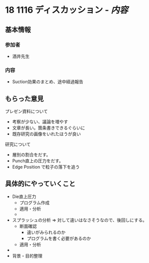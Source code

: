 # 18 1116 ディスカッション - *内容*



## 基本情報    

### 参加者　　

* 酒井先生

  

### 内容　　

* Suction効果のまとめ、途中経過報告




## もらった意見  

プレゼン資料について
* 考察が少ない、議論を増やす
* 文章が長い。箇条書きできるぐらいに
* 既存研究の画像をいれたほうが良い

研究について
* 層別の割合をだす。
* Punch直上の圧力をだす。
* Edge Position で粒子の落下を追う



## 具体的にやっていくこと



* Die直上圧力
  * プログラム作成
  * 適用・分析
  * 
* スプラッシュの分析 => 対して違いはなさそうなので、後回しにする。
  * 断面確認
    * 違いがみられるのか
    * プログラムを書く必要があるのか
  * 適用・分析
* 
* 背景・目的整理